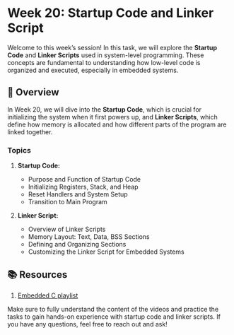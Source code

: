 # Week 20: Startup Code and Linker Script

Welcome to this week’s session! In this task, we will explore the **Startup Code** and **Linker Scripts** used in system-level programming. These concepts are fundamental to understanding how low-level code is organized and executed, especially in embedded systems.

## 📖 Overview

In Week 20, we will dive into the **Startup Code**, which is crucial for initializing the system when it first powers up, and **Linker Scripts**, which define how memory is allocated and how different parts of the program are linked together.

### Topics

1. **Startup Code:**
   - Purpose and Function of Startup Code
   - Initializing Registers, Stack, and Heap
   - Reset Handlers and System Setup
   - Transition to Main Program

2. **Linker Script:**
   - Overview of Linker Scripts
   - Memory Layout: Text, Data, BSS Sections
   - Defining and Organizing Sections
   - Customizing the Linker Script for Embedded Systems

## 📚 Resources

1. [Embedded C playlist](https://www.youtube.com/playlist?list=PLR-WDZsV9pQhsJsPn6nETpICM5m3rat5S)

Make sure to fully understand the content of the videos and practice the tasks to gain hands-on experience with startup code and linker scripts. If you have any questions, feel free to reach out and ask!

